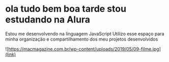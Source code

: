 # ola tudo bem boa tarde stou estudando na Alura
Estou me desenvolvendo na linguagem JavaScript
Utilizo esse espaço para minha organização e compartilhamento dos meu projetos desenvolvidos

![https://macmagazine.com.br/wp-content/uploads/2019/05/09-filme.jpg](link)
